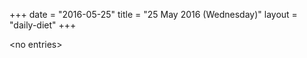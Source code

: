 +++
date = "2016-05-25"
title = "25 May 2016 (Wednesday)"
layout = "daily-diet"
+++


\<no entries\>

